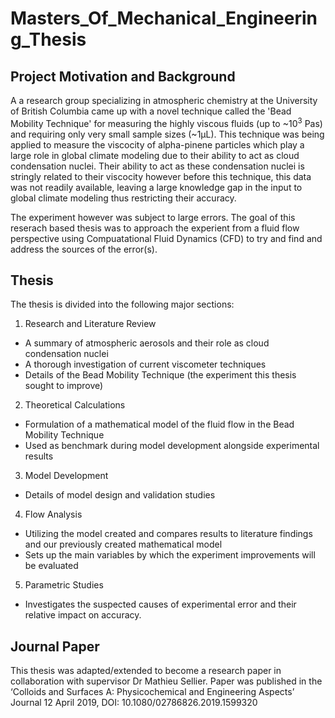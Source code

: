 # Masters_Of_Mechanical_Engineering_Thesis
## Project Motivation and Background
A a research group specializing in atmospheric chemistry at the University of British Columbia came up with a novel technique called the 'Bead Mobility Technique' for measuring the highly viscous fluids (up to ~10<sup>3</sup> Pas) and requiring only very small sample sizes (~1&mu;L). This technique was being applied to measure the viscocity of alpha-pinene particles which play a large role in global climate modeling due to their ability to act as cloud condensation nuclei. Their ability to act as these condensation nuclei is stringly related to their viscocity however before this technique, this data was not readily available, leaving a large knowledge gap in the input to global climate modeling thus restricting their accuracy. 

The experiment however was subject to large errors. The goal of this reserach based thesis was to approach the experient from a fluid flow perspective using Compuatational Fluid Dynamics (CFD) to try and find and address the sources of the error(s).

## Thesis
The thesis is divided into the following major sections:
1. Research and Literature Review
- A summary of atmospheric aerosols and their role as cloud condensation nuclei
- A thorough investigation of current viscometer techniques
- Details of the Bead Mobility Technique (the experiment this thesis sought to improve)
2. Theoretical Calculations
- Formulation of a mathematical model of the fluid flow in the Bead Mobility Technique
- Used as benchmark during model development alongside experimental results
3. Model Development
- Details of model design and validation studies
4. Flow Analysis
- Utilizing the model created and compares results to literature findings and our previously created mathematical model
- Sets up the main variables by which the experiment improvements will be evaluated
5. Parametric Studies
- Investigates the suspected causes of experimental error and their relative impact on accuracy.

## Journal Paper
This thesis was adapted/extended to become a research paper in collaboration with supervisor Dr Mathieu Sellier. Paper was published in the ‘Colloids and Surfaces A: Physicochemical and Engineering Aspects’ Journal 12 April 2019, DOI: 10.1080/02786826.2019.1599320